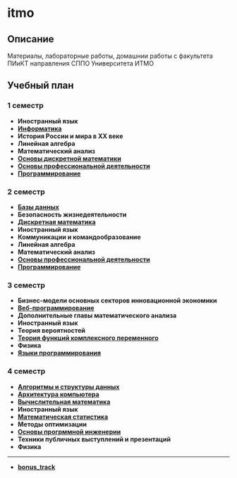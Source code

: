 # itmo
## **Описание**
Материалы, лабораторные работы, домашнии работы с факультета ПИиКТ направления СППО Университета ИТМО
## **Учебный план**
### **1 семестр**
- **Иностранный язык**
- [**Информатика**](https://github.com/kihort-si/itmo/tree/main/infa)
- **История России и мира в ХХ веке**
- **Линейная алгебра**
- **Математический анализ**
- [**Основы дискретной математики**](https://github.com/kihort-si/itmo/tree/main/discrete%20math)
- [**Основы профессиональной деятельности**](https://github.com/kihort-si/itmo/tree/main/opd)
- [**Программирование**](https://github.com/kihort-si/itmo/tree/main/proga)
### **2 семестр**
- [**Базы данных**](https://github.com/kihort-si/itmo/tree/main/databases)
- **Безопасность жизнедеятельности**
- [**Дискретная математика**](https://github.com/kihort-si/itmo/tree/main/discrete%20math)
- **Иностранный язык**
- **Коммуникации и командообразование**
- **Линейная алгебра**
- **Математический анализ**
- [**Основы профессиональной деятельности**](https://github.com/kihort-si/itmo/tree/main/opd)
- [**Программирование**](https://github.com/kihort-si/itmo/tree/main/proga)
### **3 семестр**
- **Бизнес-модели основных секторов инновационной экономики**
- [**Веб-программирование**](https://github.com/kihort-si/itmo/tree/main/web)
- **Дополнительные главы математического анализа**
- **Иностранный язык**
- **Теория вероятностей**
- [**Теория функций комплексного переменного**](https://github.com/kihort-si/itmo/tree/main/tfkp)
- **Физика**
- [**Языки программирования**](https://github.com/kihort-si/itmo/tree/main/programming%20languages)
### **4 семестр**
- [**Алгоритмы и структуры данных**](https://github.com/kihort-si/itmo/tree/main/a&sd)
- [**Архитектура компьютера**](https://github.com/kihort-si/itmo/tree/main/computer%20architecture)
- [**Вычислительная математика**](https://github.com/kihort-si/itmo/tree/main/computational%20math)
- **Иностранный язык**
- [**Математическая статистика**](https://github.com/kihort-si/itmo/tree/main/math%20statistics)
- **Методы оптимизации**
- [**Основы прогрммной инженерии**](https://github.com/kihort-si/itmo/tree/main/opi)
- **Техники публичных выступлений и презентаций**
- **Физика**
---
- [**bonus_track**](https://github.com/kihort-si/itmo/tree/main/bonus_track)
